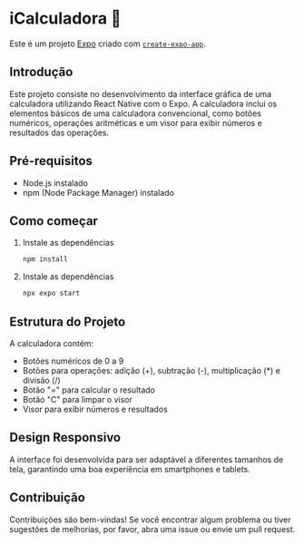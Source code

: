 # iCalculadora 👋

Este é um projeto [Expo](https://expo.dev) criado com [`create-expo-app`](https://www.npmjs.com/package/create-expo-app).

## Introdução

Este projeto consiste no desenvolvimento da interface gráfica de uma calculadora utilizando React Native com o Expo. A calculadora inclui os elementos básicos de uma calculadora convencional, como botões numéricos, operações aritméticas e um visor para exibir números e resultados das operações.

## Pré-requisitos

- Node.js instalado
- npm (Node Package Manager) instalado

## Como começar

1. Instale as dependências

   ```bash
   npm install
   ```
2. Instale as dependências

   ```bash
   npx expo start
   ```
   
## Estrutura do Projeto
A calculadora contém:

- Botões numéricos de 0 a 9
- Botões para operações: adição (+), subtração (-), multiplicação (*) e divisão (/)
- Botão "=" para calcular o resultado
- Botão "C" para limpar o visor
- Visor para exibir números e resultados

## Design Responsivo
A interface foi desenvolvida para ser adaptável a diferentes tamanhos de tela, garantindo uma boa experiência em smartphones e tablets.

## Contribuição
Contribuições são bem-vindas! Se você encontrar algum problema ou tiver sugestões de melhorias, por favor, abra uma issue ou envie um pull request.

